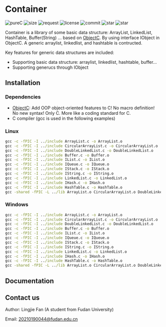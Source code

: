 # Container

![pureC](https://img.shields.io/github/languages/top/LingjieFan/Container)
![size](https://img.shields.io/github/languages/code-size/LingjieFan/Container)
![request](https://img.shields.io/github/issues-pr-closed-raw/LingjieFan/Container)
![license](https://img.shields.io/github/license/LingjieFan/Container)
![commit](https://img.shields.io/github/last-commit/LingjieFan/Container)
![star](https://img.shields.io/github/stars/LingjieFan/Container?style=social)
![star](https://img.shields.io/github/watchers/LingjieFan/Container?style=social)

Container is a library of some basic data structure: ArrayList, LinkedList, HashTable, Buffer(String) ... based on [ObjectC](https://github.com/LingjieFan/ObjectC). By using interface IObject in ObjectC. A generic arraylist, linkedlist, and hashtable is contructed.

Key features for generic data structures are included:

* Supporting basic data structure: arraylist, linkedlist, hashtable, buffer...
* Supporting generucs through IObject

## Installation

### Dependencies

* [ObjectC](https://github.com/LingjieFan/ObjectC): Add OOP object-oriented features to C! No macro definition! No new syntax! Only C. More like a coding standard for C.
* C compiler (gcc is used in the following examples)

### Linux

```cmd
gcc -c -fPIC -I ../include ArrayList.c -o ArrayList.o
gcc -c -fPIC -I ../include CircularArrayList.c -o CircularArrayList.o
gcc -c -fPIC -I ../include DoubleLinkedList.c -o DoubleLinkedList.o
gcc -c -fPIC -I ../include Buffer.c -o Buffer.o
gcc -c -fPIC -I ../include IList.c -o IList.o
gcc -c -fPIC -I ../include IQueue.c -o IQueue.o
gcc -c -fPIC -I ../include IStack.c -o IStack.o
gcc -c -fPIC -I ../include IString.c -o IString.o
gcc -c -fPIC -I ../include LinkedList.c -o LinkedList.o
gcc -c -fPIC -I ../include IHash.c -o IHash.o
gcc -c -fPIC -I ../include HashTable.c -o HashTable.o
gcc -shared -fPIC -L ../lib ArrayList.o CircularArrayList.o DoubleLinkedList.o Buffer.o IList.o IQueue.o IStack.o IString.o LinkedList.o IHash.o HashTable.o -lObjectC -o ../lib/libContainer.so
```

### Windows

```cmd
gcc -c -fPIC -I ../include ArrayList.c -o ArrayList.o
gcc -c -fPIC -I ../include CircularArrayList.c -o CircularArrayList.o
gcc -c -fPIC -I ../include DoubleLinkedList.c -o DoubleLinkedList.o
gcc -c -fPIC -I ../include Buffer.c -o Buffer.o
gcc -c -fPIC -I ../include IList.c -o IList.o
gcc -c -fPIC -I ../include IQueue.c -o IQueue.o
gcc -c -fPIC -I ../include IStack.c -o IStack.o
gcc -c -fPIC -I ../include IString.c -o IString.o
gcc -c -fPIC -I ../include LinkedList.c -o LinkedList.o
gcc -c -fPIC -I ../include IHash.c -o IHash.o
gcc -c -fPIC -I ../include HashTable.c -o HashTable.o
gcc -shared -fPIC -L ../lib ArrayList.o CircularArrayList.o DoubleLinkedList.o Buffer.o IList.o IQueue.o IStack.o IString.o LinkedList.o IHash.o HashTable.o -lObjectC -o ../lib/Container.dll
```
## Documentation



## Contact us

Author: Lingjie Fan (A student from Fudan University)

Email: 20210190044@fudan.edu.cn

